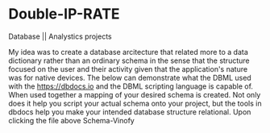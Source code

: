 # Double-IP-RATE

Database || Analystics projects 

My idea was to create a database arcitecture that related more to a data dictionary rather than an ordinary schema in the sense that the structure focused on the user and their activity given that the application's nature was for native devices. The below can demonstrate what the DBML used with the https://dbdocs.io and the DBML scripting language is capable of. When used together a mapping of your desired schema is created. Not only does it help you script your actual schema onto your project, but the tools in dbdocs help you make your intended database structure relational. Upon clicking the file above Schema-Vinofy
